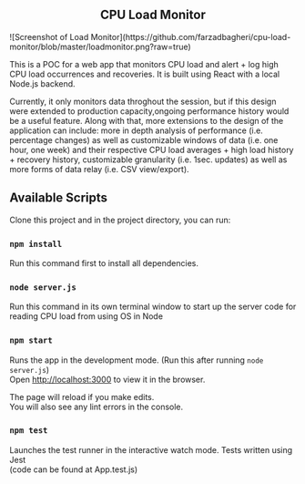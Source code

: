 <h2 align="center">CPU Load Monitor</h2>
![Screenshot of Load Monitor](https://github.com/farzadbagheri/cpu-load-monitor/blob/master/loadmonitor.png?raw=true)

This is a POC for a web app that monitors CPU load and alert + log high CPU load occurrences and recoveries. It is built using React with a local Node.js backend. 

Currently, it only monitors data throghout the session, but if this design were extended to production capacity,ongoing performance history would be a useful feature. Along with that, more extensions to the design of the application can include: more in depth analysis of performance (i.e. percentage changes) as well as customizable windows of data (i.e. one hour, one week) and their respective CPU load averages + high load history + recovery history, customizable granularity (i.e. 1sec. updates) as well as more forms of data relay (i.e. CSV view/export).

## Available Scripts

Clone this project and in the project directory, you can run:

### `npm install`

Run this command first to install all dependencies.

### `node server.js`

Run this command in its own terminal window to start up the server code for reading CPU load from using 
OS in Node

### `npm start`

Runs the app in the development mode. (Run this after running `node server.js`)<br />
Open [http://localhost:3000](http://localhost:3000) to view it in the browser.

The page will reload if you make edits.<br />
You will also see any lint errors in the console.

### `npm test`

Launches the test runner in the interactive watch mode. Tests written using Jest<br />
(code can be found at App.test.js)
